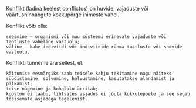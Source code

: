 Konflikt (ladina keelest conflictus) on huvide, vajaduste või väärtushinnangute kokkupõrge inimeste vahel.

Konflikt võib olla:

    seesmine – organismi või muu süsteemi erinevate vajaduste või taotluste vaheline vastuolu;
    väline – kahe indiviidi või indiviidide rühma taotluste või soovide vastuolu.

Konflikti tunneme ära sellest, et:

    käitumise eesmärgiks saab teisele kahju tekitamine nagu näiteks süüdistamine, solvumine, halvustamine, kasutatakse alandamist ja pilkamist;
    teise nägemine ja kohalolu ärritab;
    koostöö ei laabu, lihtsates asjades ei jõuta kokkuleppele ja see segab tõsisemate asjadega tegelemist.
